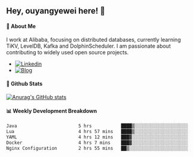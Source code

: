 ## Hey, ouyangyewei here! :wave:

#### :rocket: About Me
I work at Alibaba, focusing on distributed databases, currently learning TiKV, LevelDB, Kafka and DolphinScheduler. I am passionate about contributing to widely used open source projects.

- [![Linkedin](https://img.shields.io/badge/LinkedIn-ouyangyewei-blue)](https://www.linkedin.com/in/ouyangyewei/)
- [![Blog](https://img.shields.io/badge/Blog-yeweiouyang-orange)](https://blog.csdn.net/yeweiouyang)

#### :star2: Github Stats
[![Anurag's GitHub stats](https://github-readme-stats.vercel.app/api?username=ouyangyewei&show_icons=true&cache_seconds=3600&theme=tokyonight)](https://github.com/anuraghazra/github-readme-stats)

#### :bar_chart: Weekly Development Breakdown
<!--START_SECTION:waka-->

```txt
Java                       5 hrs           ████▒░░░░░░░░░░░░░░░░░░░░   17.02 %
Lua                        4 hrs 57 mins   ████▒░░░░░░░░░░░░░░░░░░░░   16.87 %
YAML                       4 hrs 12 mins   ███▓░░░░░░░░░░░░░░░░░░░░░   14.29 %
Docker                     4 hrs 7 mins    ███▓░░░░░░░░░░░░░░░░░░░░░   14.03 %
Nginx Configuration        2 hrs 55 mins   ██▒░░░░░░░░░░░░░░░░░░░░░░   09.96 %
```

<!--END_SECTION:waka-->
